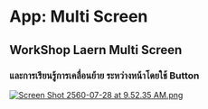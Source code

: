 # App: Multi Screen

## WorkShop Laern Multi Screen

### และการเรียนรู้การเคลื่อนย้าย ระหว่างหน้าโดยใช้ Button

[![Screen Shot 2560-07-28 at 9.52.35 AM.png](https://s2.postimg.org/n38gn95x5/Screen_Shot_2560-07-28_at_9.52.35_AM.png)](https://postimg.org/image/62pkeksvp/)
